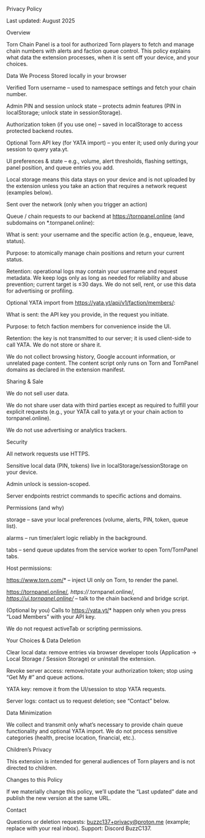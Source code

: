 Privacy Policy

Last updated: August 2025

Overview

Torn Chain Panel is a tool for authorized Torn players to fetch and manage chain numbers with alerts and faction queue control. This policy explains what data the extension processes, when it is sent off your device, and your choices.

Data We Process
Stored locally in your browser

Verified Torn username – used to namespace settings and fetch your chain number.

Admin PIN and session unlock state – protects admin features (PIN in localStorage; unlock state in sessionStorage).

Authorization token (if you use one) – saved in localStorage to access protected backend routes.

Optional Torn API key (for YATA import) – you enter it; used only during your session to query yata.yt.

UI preferences & state – e.g., volume, alert thresholds, flashing settings, panel position, and queue entries you add.

Local storage means this data stays on your device and is not uploaded by the extension unless you take an action that requires a network request (examples below).

Sent over the network (only when you trigger an action)

Queue / chain requests to our backend at https://tornpanel.online (and subdomains on *.tornpanel.online):

What is sent: your username and the specific action (e.g., enqueue, leave, status).

Purpose: to atomically manage chain positions and return your current status.

Retention: operational logs may contain your username and request metadata. We keep logs only as long as needed for reliability and abuse prevention; current target is ≤30 days. We do not sell, rent, or use this data for advertising or profiling.

Optional YATA import from https://yata.yt/api/v1/faction/members/:

What is sent: the API key you provide, in the request you initiate.

Purpose: to fetch faction members for convenience inside the UI.

Retention: the key is not transmitted to our server; it is used client-side to call YATA. We do not store or share it.

We do not collect browsing history, Google account information, or unrelated page content. The content script only runs on Torn and TornPanel domains as declared in the extension manifest.

Sharing & Sale

We do not sell user data.

We do not share user data with third parties except as required to fulfill your explicit requests (e.g., your YATA call to yata.yt or your chain action to tornpanel.online).

We do not use advertising or analytics trackers.

Security

All network requests use HTTPS.

Sensitive local data (PIN, tokens) live in localStorage/sessionStorage on your device.

Admin unlock is session-scoped.

Server endpoints restrict commands to specific actions and domains.

Permissions (and why)

storage – save your local preferences (volume, alerts, PIN, token, queue list).

alarms – run timer/alert logic reliably in the background.

tabs – send queue updates from the service worker to open Torn/TornPanel tabs.

Host permissions:

https://www.torn.com/* – inject UI only on Torn, to render the panel.

https://tornpanel.online/*, https://*.tornpanel.online/*, https://ui.tornpanel.online/* – talk to the chain backend and bridge script.

(Optional by you) Calls to https://yata.yt/* happen only when you press “Load Members” with your API key.

We do not request activeTab or scripting permissions.

Your Choices & Data Deletion

Clear local data: remove entries via browser developer tools (Application → Local Storage / Session Storage) or uninstall the extension.

Revoke server access: remove/rotate your authorization token; stop using “Get My #” and queue actions.

YATA key: remove it from the UI/session to stop YATA requests.

Server logs: contact us to request deletion; see “Contact” below.

Data Minimization

We collect and transmit only what’s necessary to provide chain queue functionality and optional YATA import. We do not process sensitive categories (health, precise location, financial, etc.).

Children’s Privacy

This extension is intended for general audiences of Torn players and is not directed to children.

Changes to this Policy

If we materially change this policy, we’ll update the “Last updated” date and publish the new version at the same URL.

Contact

Questions or deletion requests: buzzc137+privacy@proton.me (example; replace with your real inbox).
Support: Discord BuzzC137.
